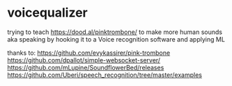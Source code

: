 # voicequalizer

trying to teach https://dood.al/pinktrombone/ to make more human sounds aka speaking by hooking it to a Voice recognition software and applying ML

thanks to:
https://github.com/evykassirer/pink-trombone
https://github.com/dpallot/simple-websocket-server/
https://github.com/mLupine/SoundflowerBed/releases
https://github.com/Uberi/speech_recognition/tree/master/examples

